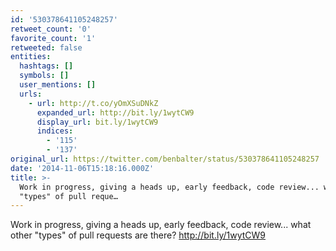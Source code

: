 ```yaml
---
id: '530378641105248257'
retweet_count: '0'
favorite_count: '1'
retweeted: false
entities:
  hashtags: []
  symbols: []
  user_mentions: []
  urls:
    - url: http://t.co/yOmXSuDNkZ
      expanded_url: http://bit.ly/1wytCW9
      display_url: bit.ly/1wytCW9
      indices:
        - '115'
        - '137'
original_url: https://twitter.com/benbalter/status/530378641105248257
date: '2014-11-06T15:18:16.000Z'
title: >-
  Work in progress, giving a heads up, early feedback, code review... what other
  "types" of pull reque…
---
```


Work in progress, giving a heads up, early feedback, code review... what other "types" of pull requests are there? http://bit.ly/1wytCW9